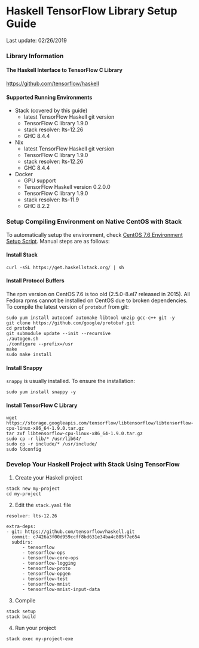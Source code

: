 # Haskell TensorFlow Library Setup Guide

Last update: 02/26/2019

### Library Information

#### The Haskell Interface to TensorFlow C Library
https://github.com/tensorflow/haskell

#### Supported Running Environments
- Stack (covered by this guide)
    - latest TensorFlow Haskell git version
    - TensorFlow C library 1.9.0
    - stack resolver: lts-12.26
    - GHC 8.4.4
- Nix
    - latest TensorFlow Haskell git version
    - TensorFlow C library 1.9.0
    - stack resolver: lts-12.26
    - GHC 8.4.4
- Docker
    - GPU support
    - TensorFlow Haskell version 0.2.0.0
    - TensorFlow C library 1.9.0
    - stack resolver: lts-11.9
    - GHC 8.2.2

### Setup Compiling Environment on Native CentOS with Stack

To automatically setup the environment, check [CentOS 7.6 Environment Setup Script](https://github.com/subbyte/haskell-learn/blob/master/scripts/install_tensorflow_deps_centos.sh). Manual steps are as follows:

#### Install Stack
```
curl -sSL https://get.haskellstack.org/ | sh
```

#### Install Protocol Buffers

The rpm version on CentOS 7.6 is too old (2.5.0-8.el7 released in 2015). All
Fedora rpms cannot be installed on CentOS due to broken dependencies. To
compile the latest version of `protobuf` from git:

```
sudo yum install autoconf automake libtool unzip gcc-c++ git -y
git clone https://github.com/google/protobuf.git
cd protobuf
git submodule update --init --recursive
./autogen.sh
./configure --prefix=/usr
make
sudo make install
```

#### Install Snappy

`snappy` is usually installed. To ensure the installation:
```
sudo yum install snappy -y
```

#### Install TensorFlow C Library

```
wget https://storage.googleapis.com/tensorflow/libtensorflow/libtensorflow-cpu-linux-x86_64-1.9.0.tar.gz
tar zxf libtensorflow-cpu-linux-x86_64-1.9.0.tar.gz
sudo cp -r lib/* /usr/lib64/
sudo cp -r include/* /usr/include/
sudo ldconfig
```

### Develop Your Haskell Project with Stack Using TensorFlow

1. Create your Haskell project
```
stack new my-project
cd my-project
```
2. Edit the `stack.yaml` file
```
resolver: lts-12.26

extra-deps:
- git: https://github.com/tensorflow/haskell.git
  commit: c7426a3f00d959ccff8bd631e34ba4c805f7e654
  subdirs:
      - tensorflow
      - tensorflow-ops
      - tensorflow-core-ops
      - tensorflow-logging
      - tensorflow-proto
      - tensorflow-opgen
      - tensorflow-test
      - tensorflow-mnist
      - tensorflow-mnist-input-data
```
3. Compile
```
stack setup
stack build
```
4. Run your project
```
stack exec my-project-exe
```
